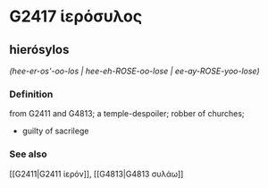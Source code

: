 # G2417 ἱερόσυλος

## hierósylos

_(hee-er-os'-oo-los | hee-eh-ROSE-oo-lose | ee-ay-ROSE-yoo-lose)_

### Definition

from G2411 and G4813; a temple-despoiler; robber of churches; 

- guilty of sacrilege

### See also

[[G2411|G2411 ἱερόν]], [[G4813|G4813 συλάω]]
